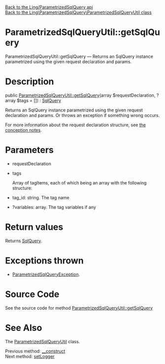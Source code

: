 [Back to the Ling/ParametrizedSqlQuery api](https://github.com/lingtalfi/ParametrizedSqlQuery/blob/master/doc/api/Ling/ParametrizedSqlQuery.md)<br>
[Back to the Ling\ParametrizedSqlQuery\ParametrizedSqlQueryUtil class](https://github.com/lingtalfi/ParametrizedSqlQuery/blob/master/doc/api/Ling/ParametrizedSqlQuery/ParametrizedSqlQueryUtil.md)


ParametrizedSqlQueryUtil::getSqlQuery
================



ParametrizedSqlQueryUtil::getSqlQuery — Returns an SqlQuery instance parametrized using the given request declaration and params.




Description
================


public [ParametrizedSqlQueryUtil::getSqlQuery](https://github.com/lingtalfi/ParametrizedSqlQuery/blob/master/doc/api/Ling/ParametrizedSqlQuery/ParametrizedSqlQueryUtil/getSqlQuery.md)(array $requestDeclaration, ?array $tags = []) : [SqlQuery](https://github.com/lingtalfi/SqlQuery)




Returns an SqlQuery instance parametrized using the given request declaration and params.
Or throws an exception if something wrong occurs.

For more information about the request declaration structure, see [the conception notes](https://github.com/lingtalfi/ParametrizedSqlQuery/blob/master/doc/pages/conception-notes.md).




Parameters
================


- requestDeclaration

    

- tags

    Array of tagItems, each of which being an array with the following structure:
- tag_id: string. The tag name
- ?variables: array. The tag variables if any


Return values
================

Returns [SqlQuery](https://github.com/lingtalfi/SqlQuery).


Exceptions thrown
================

- [ParametrizedSqlQueryException](https://github.com/lingtalfi/ParametrizedSqlQuery/blob/master/doc/api/Ling/ParametrizedSqlQuery/Exception/ParametrizedSqlQueryException.md).&nbsp;







Source Code
===========
See the source code for method [ParametrizedSqlQueryUtil::getSqlQuery](https://github.com/lingtalfi/ParametrizedSqlQuery/blob/master/ParametrizedSqlQueryUtil.php#L152-L381)


See Also
================

The [ParametrizedSqlQueryUtil](https://github.com/lingtalfi/ParametrizedSqlQuery/blob/master/doc/api/Ling/ParametrizedSqlQuery/ParametrizedSqlQueryUtil.md) class.

Previous method: [__construct](https://github.com/lingtalfi/ParametrizedSqlQuery/blob/master/doc/api/Ling/ParametrizedSqlQuery/ParametrizedSqlQueryUtil/__construct.md)<br>Next method: [setLogger](https://github.com/lingtalfi/ParametrizedSqlQuery/blob/master/doc/api/Ling/ParametrizedSqlQuery/ParametrizedSqlQueryUtil/setLogger.md)<br>

